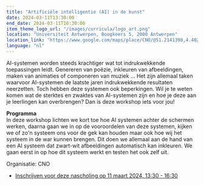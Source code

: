 ```yaml
---
title: "Artificiële intelligentie (AI) in de kunst"
date: 2024-03-11T13:30:00
end_date: 2024-03-11T16:30:00
item_theme_logo_url: "/images/curricula/logo_art.png"
location: "Universiteit Antwerpen, Boogkeers 5, 2000 Antwerpen"
location_link: "https://www.google.com/maps/place/CNO/@51.2141398,4.4021687,17z/data=!3m1!4b1!4m5!3m4!1s0x47c3f6ff172ceed5:0xb3b8225c72873810!8m2!3d51.2141398!4d4.4043574"
language: "nl"
---
```


AI-systemen worden steeds krachtiger wat tot indrukwekkende toepassingen leidt. 
Genereren van poëzie, inkleuren van afbeeldingen, maken van animaties of componeren van muziek ... 
Het zijn allemaal taken waarvoor AI-systemen de laatste jaren indrukwekkende resultaten neerzetten. 
Toch hebben deze systemen ook beperkingen. Wil je te weten komen wat de sterktes en zwaktes van AI-systemen 
zijn en hoe je deze aan je leerlingen kan overbrengen? Dan is deze workshop iets voor jou!

**Programma**<br>
In deze workshop lichten we kort toe hoe AI systemen achter 
de schermen werken, daarna gaan we in op de vooroordelen van deze systemen, 
kijken we of zo'n systeem ons voor de gek kan houden maar ook hoe wij het systeem in de war kunnen brengen. 
Dit doen we allemaal aan de hand van een AI systeem dat zwart-wit afbeeldingen automatisch kan inkleuren. 
We gaan eerst in op hoe dit systeem werkt en testen het ook zelf uit.

Organisatie: CNO

- [Inschrijven voor deze nascholing op 11 maart 2024, 13:30 - 16:30](https://cno.uantwerpen.be/nl/opleiding/artificiele-intelligentie-ai-in-de-kunst-79340?filter=)
